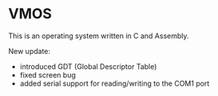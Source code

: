 # VMOS

This is an operating system written in C and Assembly.

New update:
- introduced GDT (Global Descriptor Table)
- fixed screen bug
- added serial support for reading/writing to the COM1 port
